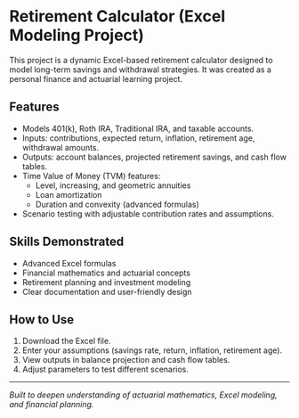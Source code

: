 # Retirement Calculator (Excel Modeling Project)
This project is a dynamic Excel-based retirement calculator designed to model long-term savings and withdrawal strategies. It was created as a personal finance and actuarial learning project.

## Features
- Models 401(k), Roth IRA, Traditional IRA, and taxable accounts.
- Inputs: contributions, expected return, inflation, retirement age, withdrawal amounts.
- Outputs: account balances, projected retirement savings, and cash flow tables.
- Time Value of Money (TVM) features:
  - Level, increasing, and geometric annuities
  - Loan amortization
  - Duration and convexity (advanced formulas)
- Scenario testing with adjustable contribution rates and assumptions.

## Skills Demonstrated
- Advanced Excel formulas
- Financial mathematics and actuarial concepts
- Retirement planning and investment modeling
- Clear documentation and user-friendly design

## How to Use
1. Download the Excel file.
2. Enter your assumptions (savings rate, return, inflation, retirement age).
3. View outputs in balance projection and cash flow tables.
4. Adjust parameters to test different scenarios.

---
*Built to deepen understanding of actuarial mathematics, Excel modeling, and financial planning.*
